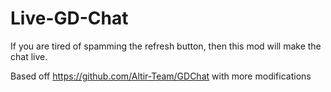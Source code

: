 # Live-GD-Chat
If you are tired of spamming the refresh button, then this mod will make the chat live.

Based off https://github.com/Altir-Team/GDChat with more modifications

